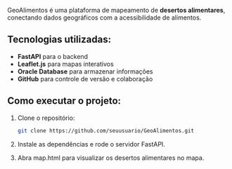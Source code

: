 GeoAlimentos é uma plataforma de mapeamento de **desertos alimentares**, conectando dados geográficos com a acessibilidade de alimentos.  

## Tecnologias utilizadas:
- **FastAPI** para o backend
- **Leaflet.js** para mapas interativos
- **Oracle Database** para armazenar informações
- **GitHub** para controle de versão e colaboração

## Como executar o projeto:
1. Clone o repositório:
   ```bash
   git clone https://github.com/seuusuario/GeoAlimentos.git

2. Instale as dependências e rode o servidor FastAPI.

3. Abra map.html para visualizar os desertos alimentares no mapa.